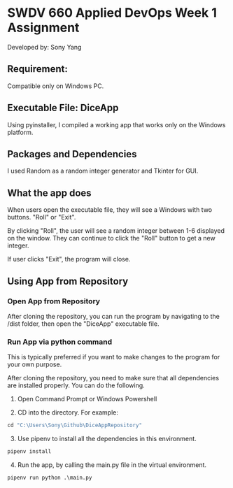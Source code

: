 # SWDV 660 Applied DevOps Week 1 Assignment
Developed by:  Sony Yang

## Requirement:
Compatible only on Windows PC.  

## Executable File: DiceApp
Using pyinstaller, I compiled a working app that works only on the Windows platform.  

## Packages and Dependencies
I used Random as a random integer generator and Tkinter for GUI.  

## What the app does
When users open the executable file, they will see a Windows with two buttons.  "Roll" or "Exit".  

By clicking "Roll", the user will see a random integer between 1-6 displayed on the window.  They can continue to click the "Roll" button to get a new integer.  

If user clicks "Exit", the program will close.  


## Using App from Repository


### Open App from Repository
After cloning the repository, you can run the program by navigating to the /dist folder, then open the "DiceApp" executable file.  

### Run App via python command
This is typically preferred if you want to make changes to the program for your own purpose.  

After cloning the repository, you need to make sure that all dependencies are installed properly. You can do the following.  

1. Open Command Prompt or Windows Powershell

2. CD into the directory.  For example:
```python
cd "C:\Users\Sony\Github\DiceAppRepository"
```

3. Use pipenv to install all the dependencies in this environment.  
```python
pipenv install
```
4. Run the app, by calling the main.py file in the virtual environment.  
```python
pipenv run python .\main.py
```
